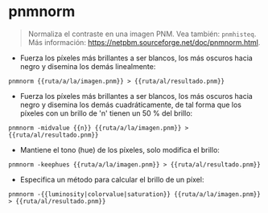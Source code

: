 # pnmnorm

> Normaliza el contraste en una imagen PNM.
> Vea también: `pnmhisteq`.
> Más información: <https://netpbm.sourceforge.net/doc/pnmnorm.html>.

- Fuerza los píxeles más brillantes a ser blancos, los más oscuros hacia negro y disemina los demás linealmente:

`pnmnorm {{ruta/a/la/imagen.pnm}} > {{ruta/al/resultado.pnm}}`

- Fuerza los píxeles más brillantes a ser blancos, los más oscuros hacia negro y disemina los demás cuadráticamente, de tal forma que los píxeles con un brillo de 'n' tienen un 50 % del brillo:

`pnmnorm -midvalue {{n}} {{ruta/a/la/imagen.pnm}} > {{ruta/al/resultado.pnm}}`

- Mantiene el tono (hue) de los píxeles, solo modifica el brillo:

`pnmnorm -keephues {{ruta/a/la/imagen.pnm}} > {{ruta/al/resultado.pnm}}`

- Especifica un método para calcular el brillo de un píxel:

`pnmnorm -{{luminosity|colorvalue|saturation}} {{ruta/a/la/imagen.pnm}} > {{ruta/al/resultado.pnm}}`
